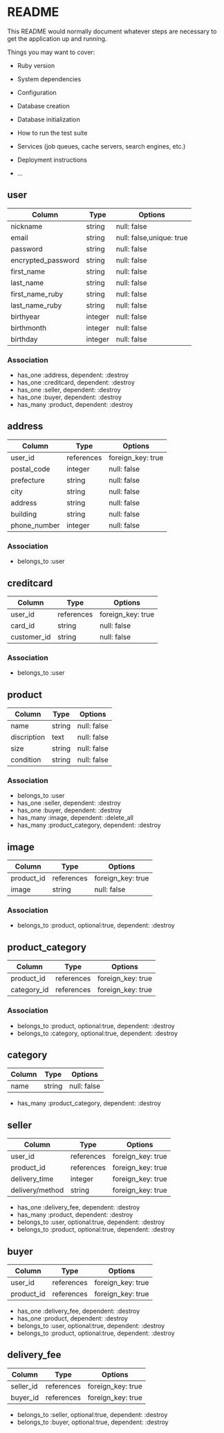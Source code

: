 # README

This README would normally document whatever steps are necessary to get the
application up and running.

Things you may want to cover:

* Ruby version

* System dependencies

* Configuration

* Database creation

* Database initialization

* How to run the test suite

* Services (job queues, cache servers, search engines, etc.)

* Deployment instructions

* ...

## user
|Column|Type|Options|
|------|----|-------|
|nickname|string|null: false|
|email|string|null: false,unique: true|
|password|string|null: false|
|encrypted_password|string|null: false|
|first_name|string|null: false|
|last_name|string|null: false|
|first_name_ruby|string|null: false|
|last_name_ruby|string|null: false|
|birthyear|integer|null: false|
|birthmonth|integer|null: false|
|birthday|integer|null: false|
### Association
- has_one :address, dependent: :destroy
- has_one :creditcard, dependent: :destroy
- has_one :seller, dependent: :destroy
- has_one :buyer, dependent: :destroy
- has_many :product, dependent: :destroy

## address
|Column|Type|Options|
|------|----|-------|
|user_id|references|foreign_key: true|
|postal_code|integer|null: false|
|prefecture|string|null: false|
|city|string|null: false|
|address|string|null: false|
|building|string|null: false|
|phone_number|integer|null: false|
### Association
- belongs_to :user

## creditcard
|Column|Type|Options|
|------|----|-------|
|user_id|references|foreign_key: true|
|card_id|string|null: false|
|customer_id|string|null: false|
### Association
- belongs_to :user

## product
|Column|Type|Options|
|------|----|-------|
|name|string|null: false|
|discription|text|null: false|
|size|string|null: false|
|condition|string|null: false|
### Association
- belongs_to :user
- has_one :seller, dependent: :destroy
- has_one :buyer, dependent: :destroy
- has_many :image, dependent: :delete_all
- has_many :product_category, dependent: :destroy

## image
|Column|Type|Options|
|------|----|-------|
|product_id|references|foreign_key: true|
|image|string|null: false|
### Association
- belongs_to :product, optional:true, dependent: :destroy

## product_category
|Column|Type|Options|
|------|----|-------|
|product_id|references|foreign_key: true|
|category_id|references|foreign_key: true|
### Association
- belongs_to :product, optional:true, dependent: :destroy
- belongs_to :category, optional:true, dependent: :destroy

## category
|Column|Type|Options|
|------|----|-------|
|name|string|null: false|
- has_many :product_category, dependent: :destroy

## seller
|Column|Type|Options|
|------|----|-------|
|user_id|references|foreign_key: true|
|product_id|references|foreign_key: true|
|delivery_time|integer|foreign_key: true|
|delivery/method|string|foreign_key: true|
- has_one :delivery_fee, dependent: :destroy
- has_many :product, dependent: :destroy
- belongs_to :user, optional:true, dependent: :destroy
- belongs_to :product, optional:true, dependent: :destroy

## buyer
|Column|Type|Options|
|------|----|-------|
|user_id|references|foreign_key: true|
|product_id|references|foreign_key: true|
- has_one :delivery_fee, dependent: :destroy
- has_one :product, dependent: :destroy
- belongs_to :user, optional:true, dependent: :destroy
- belongs_to :product, optional:true, dependent: :destroy

## delivery_fee
|Column|Type|Options|
|------|----|-------|
|seller_id|references|foreign_key: true|
|buyer_id|references|foreign_key: true|
- belongs_to :seller, optional:true, dependent: :destroy
- belongs_to :buyer, optional:true, dependent: :destroy